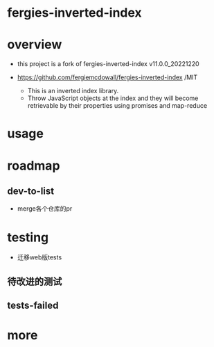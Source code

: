 # fergies-inverted-index

# overview

- this project is a fork of fergies-inverted-index v11.0.0_20221220

- https://github.com/fergiemcdowall/fergies-inverted-index /MIT
  - This is an inverted index library. 
  - Throw JavaScript objects at the index and they will become retrievable by their properties using promises and map-reduce
# usage

# roadmap

## dev-to-list

- merge各个仓库的pr
# testing
- 迁移web版tests

## 待改进的测试

## tests-failed

# more
